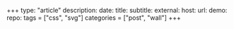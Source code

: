 +++
type: "article"
description: 
date: 
title: 
subtitle: 
external:
  host: 
  url: 
demo: 
repo: 
tags = ["css", "svg"]
categories = ["post", "wall"]
+++